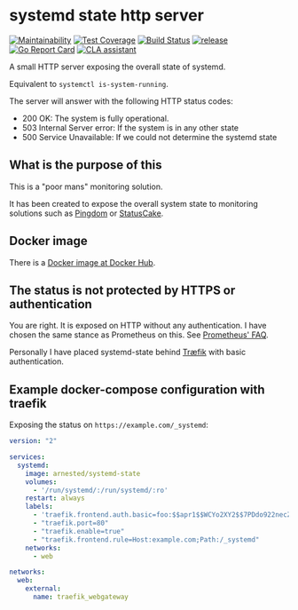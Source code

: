 # systemd state http server

[![Maintainability](https://api.codeclimate.com/v1/badges/2c74204a27869bfe8426/maintainability)](https://codeclimate.com/github/arnested/systemd-state/maintainability)
[![Test Coverage](https://api.codeclimate.com/v1/badges/2c74204a27869bfe8426/test_coverage)](https://codeclimate.com/github/arnested/systemd-state/test_coverage)
[![Build Status](https://travis-ci.org/arnested/systemd-state.svg?branch=master)](https://travis-ci.org/arnested/systemd-state)
[![release](https://github-release-version.herokuapp.com/github/arnested/systemd-state/release.svg)](https://github.com/arnested/systemd-state/releases/latest)
[![Go Report Card](https://goreportcard.com/badge/github.com/arnested/systemd-state)](https://goreportcard.com/report/github.com/arnested/systemd-state)
[![CLA assistant](https://cla-assistant.io/readme/badge/arnested/systemd-state)](https://cla-assistant.io/arnested/systemd-state)

A small HTTP server exposing the overall state of systemd.

Equivalent to `systemctl is-system-running`.

The server will answer with the following HTTP status codes:

* 200 OK: The system is fully operational.
* 503 Internal Server error: If the system is in any other state
* 500 Service Unavailable: If we could not determine the systemd state

## What is the purpose of this

This is a "poor mans" monitoring solution.

It has been created to expose the overall system state to monitoring
solutions such as [Pingdom](https://www.pingdom.com/) or
[StatusCake](https://www.statuscake.com/).

## Docker image

There is a [Docker image at Docker
Hub](https://hub.docker.com/r/arnested/systemd-state/).

## The status is not protected by HTTPS or authentication

You are right. It is exposed on HTTP without any authentication. I
have chosen the same stance as Prometheus on this. See [Prometheus'
FAQ](https://prometheus.io/docs/introduction/faq/#why-don-t-the-prometheus-server-components-support-tls-or-authentication-can-i-add-those).

Personally I have placed systemd-state behind
[Træfik](https://traefik.io) with basic authentication.

## Example docker-compose configuration with traefik

Exposing the status on `https://example.com/_systemd`:

```yml
version: "2"

services:
  systemd:
    image: arnested/systemd-state
    volumes:
      - '/run/systemd/:/run/systemd/:ro'
    restart: always
    labels:
      - 'traefik.frontend.auth.basic=foo:$$apr1$$WCYo2XY2$$7PDdo922necZuGkMAeTI70'
      - "traefik.port=80"
      - "traefik.enable=true"
      - "traefik.frontend.rule=Host:example.com;Path:/_systemd"
    networks:
      - web

networks:
  web:
    external:
      name: traefik_webgateway
```
